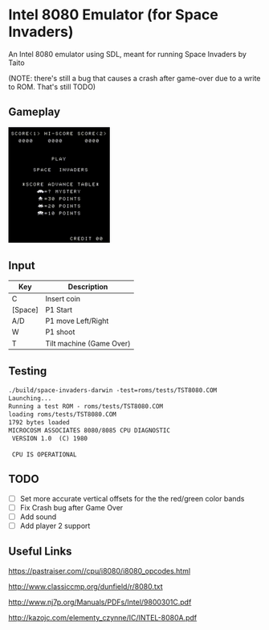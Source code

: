 # Intel 8080 Emulator (for Space Invaders)

An Intel 8080 emulator using SDL, meant for running Space Invaders by Taito

(NOTE: there's still a bug that causes a crash after game-over due to a write to ROM. That's still TODO)

## Gameplay 

<img src="https://github.com/dustinbowers/intel8080emu/blob/master/screens/gameplay.gif" width="40%">

## Input

| Key     	| Description              	|
|---------	|--------------------------	|
|    C    	| Insert coin              	|
| [Space] 	| P1 Start                 	|
|   A/D   	| P1 move Left/Right       	|
|    W    	| P1 shoot                 	|
|    T    	| Tilt machine (Game Over) 	|

## Testing

```
./build/space-invaders-darwin -test=roms/tests/TST8080.COM
Launching...
Running a test ROM - roms/tests/TST8080.COM
loading roms/tests/TST8080.COM
1792 bytes loaded
MICROCOSM ASSOCIATES 8080/8085 CPU DIAGNOSTIC
 VERSION 1.0  (C) 1980

 CPU IS OPERATIONAL
 ```

## TODO
- [ ] Set more accurate vertical offsets for the the red/green color bands 
- [ ] Fix Crash bug after Game Over
- [ ] Add sound
- [ ] Add player 2 support

## Useful Links
https://pastraiser.com//cpu/i8080/i8080_opcodes.html

http://www.classiccmp.org/dunfield/r/8080.txt

http://www.nj7p.org/Manuals/PDFs/Intel/9800301C.pdf

http://kazojc.com/elementy_czynne/IC/INTEL-8080A.pdf
